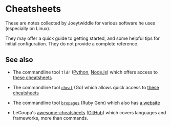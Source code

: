# Cheatsheets

These are notes collected by Joeytwiddle for various software he uses (especially on Linux).

They may offer a quick guide to getting started, and some helpful tips for initial configuration.  They do not provide a complete reference.

## See also

- The commandline tool `tldr` ([Python](https://pypi.org/project/tldr/), [Node.js](https://www.npmjs.com/package/tldr)) which offers access to [these cheatsheets](https://github.com/tldr-pages/tldr/tree/main/pages)

- The commandline tool [`cheat`](https://github.com/cheat/cheat) (Go) which allows quick access to [these cheatsheets](https://github.com/cheat/cheatsheets)

- The commandline tool [`bropages`](https://rubygems.org/gems/bropages) (Ruby Gem) which also has [a website](http://bropages.org/)

- LeCoupa's [awesome-cheatsheets](https://lecoupa.github.io/awesome-cheatsheets/) ([GitHub](https://github.com/LeCoupa/awesome-cheatsheets)) which covers languages and frameworks, more than commands.

